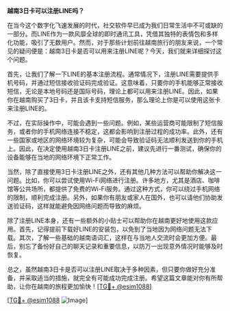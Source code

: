 **越南3日卡可以注册LINE吗？**

在当今这个数字化飞速发展的时代，社交软件早已成为我们日常生活中不可或缺的一部分。而LINE作为一款风靡全球的即时通讯工具，凭借其独特的表情包和多样化功能，吸引了无数用户。然而，对于那些计划前往越南旅行的朋友来说，一个常见的疑问便是：越南3日卡是否可以用来注册LINE呢？今天，我们就来详细探讨这个问题。

首先，让我们了解一下LINE的基本注册流程。通常情况下，注册LINE需要提供手机号码，并通过短信接收验证码完成验证。这意味着，只要你的手机能够正常接收短信，无论是本地号码还是国际号码，理论上都可以用来注册LINE。因此，如果你在越南购买了3日卡，并且该卡支持短信服务，那么理论上你是可以使用这张卡来注册LINE的。

不过，在实际操作中，可能会遇到一些问题。例如，某些运营商可能限制了短信服务，或者你的手机网络连接不稳定，这都会影响到注册过程的成功率。此外，还有一些国家或地区的网络环境较为复杂，可能会导致验证码无法顺利发送到你的手机上。因此，在决定使用越南3日卡注册LINE之前，建议先进行一番测试，确保你的设备能够在当地的网络环境下正常工作。

当然，除了直接使用3日卡注册LINE之外，还有其他几种方法可以帮助你解决这一问题。比如，你可以尝试使用Wi-Fi网络进行注册。许多地方，尤其是酒店、咖啡馆等公共场所，都提供了免费的Wi-Fi服务。通过这种方式，你可以绕过手机网络的限制，顺利完成注册。另外，如果你有朋友或家人在国外，也可以请他们协助发送验证码，这样就能避免因网络问题而导致的麻烦。

除了注册LINE本身，还有一些额外的小贴士可以帮助你在越南更好地使用这款应用。首先，记得提前下载好LINE的安装包，以免到了当地因为网络问题无法下载。其次，了解一些基础的越南语词汇，这样在与当地人交流时会更加方便。最后，别忘了备份好自己的聊天记录和重要信息，以防万一出现意外情况时能够及时恢复。

总之，虽然越南3日卡是否可以注册LINE取决于多种因素，但只要你做好充分准备，并采取适当的措施，就完全有可能成功完成注册。希望这篇文章能对你有所帮助，让你在越南的旅程更加愉快！[[TG💪+ @esim1088](https://t.me/s/esim1088)]

[[TG💪+ @esim1088](https://t.me/s/esim1088) ![Image](https://i.postimg.cc/4NQfJmqS/Snipaste-2025-05-13-00-14-12.png)]
